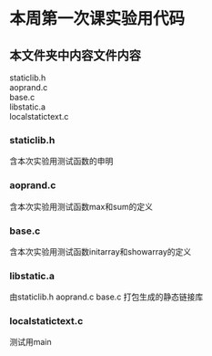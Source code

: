 # 本周第一次课实验用代码
## 本文件夹中内容文件内容
staticlib.h  
aoprand.c  
base.c  
libstatic.a  
localstatictext.c  
### staticlib.h
含本次实验用测试函数的申明  
### aoprand.c
含本次实验用测试函数max和sum的定义  
### base.c
含本次实验用测试函数initarray和showarray的定义  
### libstatic.a
由staticlib.h aoprand.c base.c 打包生成的静态链接库  
### localstatictext.c
测试用main  
